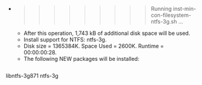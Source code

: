 * >>>>>>>>> Running inst-min-con-filesystem-ntfs-3g.sh ...
  * After this operation, 1,743 kB of additional disk space will be used.
  * Install support for NTFS: ntfs-3g.
  * Disk size = 1365384K. Space Used = 2600K. Runtime = 00:00:00:28.
  * The following NEW packages will be installed:
  ```bash
libntfs-3g871 ntfs-3g
  ```
